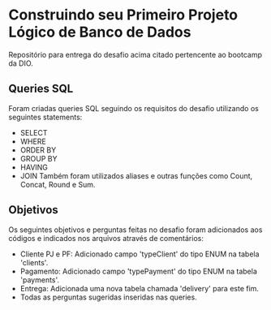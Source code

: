# Construindo seu Primeiro Projeto Lógico de Banco de Dados

Repositório para entrega do desafio acima citado pertencente ao bootcamp da DIO.

## Queries SQL

Foram criadas queries SQL seguindo os requisitos do desafio utilizando os seguintes statements:
- SELECT
- WHERE
- ORDER BY
- GROUP BY
- HAVING
- JOIN
Também foram utilizados aliases e outras funções como Count, Concat, Round e Sum.

## Objetivos

Os seguintes objetivos e perguntas feitas no desafio foram adicionados aos códigos e indicados nos arquivos através de comentários:
- Cliente PJ e PF: Adicionado campo 'typeClient' do tipo ENUM na tabela 'clients'.
- Pagamento: Adicionado campo 'typePayment' do tipo ENUM na tabela 'payments'.
- Entrega: Adicionada uma nova tabela chamada 'delivery' para este fim.
- Todas as perguntas sugeridas inseridas nas queries.